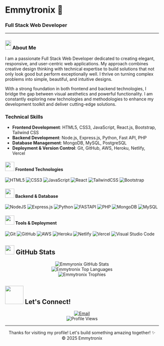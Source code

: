 # Emmytronix 👋
### Full Stack Web Developer
---

### <img src="https://raw.githubusercontent.com/nixin72/nixin72/master/wave.gif" height="30px" width="20px"></img> About Me
I am a passionate Full Stack Web Developer dedicated to creating elegant, responsive, and user-centric web applications. My approach combines creative design thinking with technical expertise to build solutions that not only look good but perform exceptionally well. I thrive on turning complex problems into simple, beautiful, and intuitive designs.

With a strong foundation in both frontend and backend technologies, I bridge the gap between visual aesthetics and powerful functionality. I am constantly exploring new technologies and methodologies to enhance my development toolkit and deliver cutting-edge solutions.

### Technical Skills

- **Frontend Development**: HTML5, CSS3, JavaScript, React.js, Bootstrap, Tailwind CSS
- **Backend Development**: Node.js, Express.js, Python, Fast API, PHP
- **Database Management**: MongoDB, MySQL, PostgreSQL
- **Deployment & Version Control**: Git, GitHub, AWS, Heroku, Netlify, Vercel

#### <img src="https://media2.giphy.com/media/QssGEmpkyEOhBCb7e1/giphy.gif?cid=ecf05e47a0n3gi1bfqntqmob8g9aid1oyj2wr3ds3mg700bl&rid=giphy.gif" height="30px" width="30px"> Frontend Technologies
![HTML5](https://img.shields.io/badge/html5-%23E34F26.svg?style=for-the-badge&logo=html5&logoColor=white)
![CSS3](https://img.shields.io/badge/css3-%231572B6.svg?style=for-the-badge&logo=css3&logoColor=white)
![JavaScript](https://img.shields.io/badge/javascript-%23323330.svg?style=for-the-badge&logo=javascript&logoColor=%23F7DF1E)
![React](https://img.shields.io/badge/react-%2320232a.svg?style=for-the-badge&logo=react&logoColor=%2361DAFB)
![TailwindCSS](https://img.shields.io/badge/tailwindcss-%2338B2AC.svg?style=for-the-badge&logo=tailwind-css&logoColor=white)
![Bootstrap](https://img.shields.io/badge/bootstrap-%238511FA.svg?style=for-the-badge&logo=bootstrap&logoColor=white)

#### <img src="https://media2.giphy.com/media/QssGEmpkyEOhBCb7e1/giphy.gif?cid=ecf05e47a0n3gi1bfqntqmob8g9aid1oyj2wr3ds3mg700bl&rid=giphy.gif" height="30px" width="30px"> Backend & Database
![NodeJS](https://img.shields.io/badge/node.js-6DA55F?style=for-the-badge&logo=node.js&logoColor=white)
![Express.js](https://img.shields.io/badge/express.js-%23404d59.svg?style=for-the-badge&logo=express&logoColor=%2361DAFB)
![Python](https://img.shields.io/badge/python-3670A0?style=for-the-badge&logo=python&logoColor=ffdd54)
![FASTAPI](https://img.shields.io/badge/FastAPI-005571?style=for-the-badge&logo=fastapi)
![PHP](https://img.shields.io/badge/php-%23777BB4.svg?style=for-the-badge&logo=php&logoColor=white)
![MongoDB](https://img.shields.io/badge/MongoDB-%234ea94b.svg?style=for-the-badge&logo=mongodb&logoColor=white)
![MySQL](https://img.shields.io/badge/mysql-%2300f.svg?style=for-the-badge&logo=mysql&logoColor=white)

#### <img src="https://media2.giphy.com/media/QssGEmpkyEOhBCb7e1/giphy.gif?cid=ecf05e47a0n3gi1bfqntqmob8g9aid1oyj2wr3ds3mg700bl&rid=giphy.gif" height="30px" width="30px"> Tools & Deployment
![Git](https://img.shields.io/badge/git-%23F05033.svg?style=for-the-badge&logo=git&logoColor=white)
![GitHub](https://img.shields.io/badge/github-%23121011.svg?style=for-the-badge&logo=github&logoColor=white)
![AWS](https://img.shields.io/badge/AWS-%23FF9900.svg?style=for-the-badge&logo=amazon-aws&logoColor=white)
![Heroku](https://img.shields.io/badge/heroku-%23430098.svg?style=for-the-badge&logo=heroku&logoColor=white)
![Netlify](https://img.shields.io/badge/netlify-%23000000.svg?style=for-the-badge&logo=netlify&logoColor=#00C7B7)
![Vercel](https://img.shields.io/badge/vercel-%23000000.svg?style=for-the-badge&logo=vercel&logoColor=white)
![Visual Studio Code](https://img.shields.io/badge/Visual%20Studio%20Code-0078d7.svg?style=for-the-badge&logo=visual-studio-code&logoColor=white)

## <img src="https://media0.giphy.com/media/cNZqrH5IzOG0xrlWks/giphy.gif?cid=ecf05e47map255q427en9uprqc1sb0unjq5k4fnqg5pmhhs4&rid=giphy.gif&ct=s" height="30px" width="30px"> GitHub Stats

<div align="center">
  <img src="https://github-readme-stats.vercel.app/api?username=Emmy-way&show_icons=true&theme=radical" alt="Emmyronix GitHub Stats" />
</div>

<div align="center">
  <img src="https://github-readme-stats.vercel.app/api/top-langs/?username=Emmy-way&layout=compact&theme=radical" alt="Emmytronix Top Languages" />
</div>

<div align="center">
  <img src="https://github-profile-trophy.vercel.app/?username=Emmy-way&theme=radical&row=1&column=6" alt="Emmytronix Trophies" />
</div>

## <img src='https://raw.githubusercontent.com/ShahriarShafin/ShahriarShafin/main/Assets/handshake.gif' height="60px" width="60px"> Let's Connect!

<div align="center">
  <a href="mailto:emmanueludodirim4@gmail.com" target="_blank">
    <img src="https://img.shields.io/badge/Email-D14836?style=for-the-badge&logo=gmail&logoColor=white" alt="Email" />
  </a>
</div>

<div align="center">
  <img src="https://komarev.com/ghpvc/?username=Emmytronix&label=Profile%20Views&color=blueviolet&style=flat-square" alt="Profile Views" />
</div>

---

<div align="center">
  Thanks for visiting my profile! Let's build something amazing together! ✨<br/>
  &copy; 2025 Emmytronix
</div>
